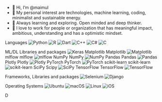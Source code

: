 - 👋 Hi, I’m @maimul
- 👀 My personal interest are technologies, machine learning, coding, minimalist and sustainable energy.
- 🌱 Always learning and exploring. Open minded and deep thinker. 
- 🎯 I love to work for people or organization that has meaningful impact, ambitious, understanding and has a optimistic mindset.



Languages
![Python](https://img.shields.io/badge/python-3670A0?style=for-the-badge&logo=python&logoColor=ffdd54) ![R](https://img.shields.io/badge/r-%23276DC3.svg?style=for-the-badge&logo=r&logoColor=white) ![Dart](https://img.shields.io/badge/dart-%230175C2.svg?style=for-the-badge&logo=dart&logoColor=white) ![C++](https://img.shields.io/badge/c++-%2300599C.svg?style=for-the-badge&logo=c%2B%2B&logoColor=white) ![C#](https://img.shields.io/badge/c%23-%23239120.svg?style=for-the-badge&logo=c-sharp&logoColor=white) ![C](https://img.shields.io/badge/c-%2300599C.svg?style=for-the-badge&logo=c&logoColor=white) 


ML/DL Libraries and packages
![Keras](https://img.shields.io/badge/Keras-%23D00000.svg?style=for-the-badge&logo=Keras&logoColor=white)
Matplotlib	Matplotlib	![Matplotlib](https://img.shields.io/badge/Matplotlib-%23ffffff.svg?style=for-the-badge&logo=Matplotlib&logoColor=black)
mlflow	mlflow	![mlflow](https://img.shields.io/badge/mlflow-%23d9ead3.svg?style=for-the-badge&logo=numpy&logoColor=blue)
NumPy	NumPy	![NumPy](https://img.shields.io/badge/numpy-%23013243.svg?style=for-the-badge&logo=numpy&logoColor=white)
Pandas	Pandas	![Pandas](https://img.shields.io/badge/pandas-%23150458.svg?style=for-the-badge&logo=pandas&logoColor=white)
Plotly	Plotly	![Plotly](https://img.shields.io/badge/Plotly-%233F4F75.svg?style=for-the-badge&logo=plotly&logoColor=white)
PyTorch	PyTorch	![PyTorch](https://img.shields.io/badge/PyTorch-%23EE4C2C.svg?style=for-the-badge&logo=PyTorch&logoColor=white)
scikit-learn	scikit-learn	![scikit-learn](https://img.shields.io/badge/scikit--learn-%23F7931E.svg?style=for-the-badge&logo=scikit-learn&logoColor=white)
SciPy	Scipy	![SciPy](https://img.shields.io/badge/SciPy-%230C55A5.svg?style=for-the-badge&logo=scipy&logoColor=%white)
TensorFlow	TensorFlow	![TensorFlow](https://img.shields.io/badge/TensorFlow-%23FF6F00.svg?style=for-the-badge&logo=TensorFlow&logoColor=white)

Frameworks, Libraries and packages
![Selenium](https://img.shields.io/badge/-selenium-%43B02A?style=for-the-badge&logo=selenium&logoColor=white)
![Django](https://img.shields.io/badge/django-%23092E20.svg?style=for-the-badge&logo=django&logoColor=white)

Operating Systems
![Ubuntu](https://img.shields.io/badge/Ubuntu-E95420?style=for-the-badge&logo=ubuntu&logoColor=white)
![macOS](https://img.shields.io/badge/mac%20os-000000?style=for-the-badge&logo=macos&logoColor=F0F0F0)
![Linux](https://img.shields.io/badge/Linux-FCC624?style=for-the-badge&logo=linux&logoColor=black)
![iOS](https://img.shields.io/badge/iOS-000000?style=for-the-badge&logo=ios&logoColor=white)

D
<!---
maimul/maimul is a ✨ special ✨ repository because its `README.md` (this file) appears on your GitHub profile.
You can click the Preview link to take a look at your changes.
--->
